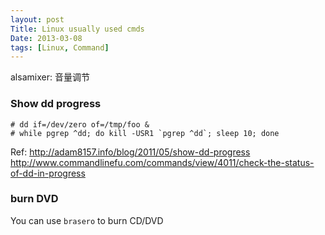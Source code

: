 ```yaml
---
layout: post
Title: Linux usually used cmds
Date: 2013-03-08
tags: [Linux, Command]
---
```


alsamixer: 音量调节

### Show dd progress

```
# dd if=/dev/zero of=/tmp/foo &
# while pgrep ^dd; do kill -USR1 `pgrep ^dd`; sleep 10; done
```
Ref:
http://adam8157.info/blog/2011/05/show-dd-progress
http://www.commandlinefu.com/commands/view/4011/check-the-status-of-dd-in-progress

### burn DVD

You can use `brasero` to burn CD/DVD
